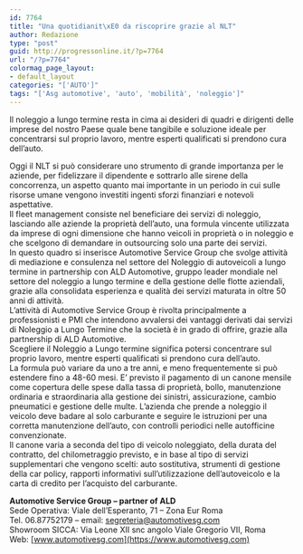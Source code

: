 ```yaml
---
id: 7764
title: "Una quotidianit\xE0 da riscoprire grazie al NLT"
author: Redazione
type: "post"
guid: http://progressonline.it/?p=7764
url: "/?p=7764"
colormag_page_layout:
- default_layout
categories: "['AUTO']"
tags: "['Asg automotive', 'auto', 'mobilità', 'noleggio']"
---
```


Il noleggio a lungo termine resta in cima ai desideri di quadri e dirigenti delle imprese del nostro Paese quale bene tangibile e soluzione ideale per concentrarsi sul proprio lavoro, mentre esperti qualificati si prendono cura dell’auto.

Oggi il NLT si può considerare uno strumento di grande importanza per le aziende, per fidelizzare il dipendente e sottrarlo alle sirene della concorrenza, un aspetto quanto mai importante in un periodo in cui sulle risorse umane vengono investiti ingenti sforzi finanziari e notevoli aspettative.  
Il fleet management consiste nel beneficiare dei servizi di noleggio, lasciando alle aziende la proprietà dell’auto, una formula vincente utilizzata da imprese di ogni dimensione che hanno veicoli in proprietà o in noleggio e che scelgono di demandare in outsourcing solo una parte dei servizi.  
In questo quadro si inserisce Automotive Service Group che svolge attività di mediazione e consulenza nel settore del Noleggio di autoveicoli a lungo termine in partnership con ALD Automotive, gruppo leader mondiale nel settore del noleggio a lungo termine e della gestione delle flotte aziendali, grazie alla consolidata esperienza e qualità dei servizi maturata in oltre 50 anni di attività.  
L’attività di Automotive Service Group è rivolta principalmente a professionisti e PMI che intendono avvalersi dei vantaggi derivati dai servizi di Noleggio a Lungo Termine che la società è in grado di offrire, grazie alla partnership di ALD Automotive.  
Scegliere il Noleggio a Lungo termine significa potersi concentrare sul proprio lavoro, mentre esperti qualificati si prendono cura dell’auto.  
La formula può variare da uno a tre anni, e meno frequentemente si può estendere fino a 48-60 mesi. E’ previsto il pagamento di un canone mensile come copertura delle spese dalla tassa di proprietà, bollo, manutenzione ordinaria e straordinaria alla gestione dei sinistri, assicurazione, cambio pneumatici e gestione delle multe. L’azienda che prende a noleggio il veicolo deve badare al solo carburante e seguire le istruzioni per una corretta manutenzione dell’auto, con controlli periodici nelle autofficine convenzionate.  
Il canone varia a seconda del tipo di veicolo noleggiato, della durata del contratto, del chilometraggio previsto, e in base al tipo di servizi supplementari che vengono scelti: auto sostitutiva, strumenti di gestione della car policy, rapporti informativi sull’utilizzazione dell’autoveicolo e la carta di credito per l’acquisto del carburante.

**Automotive Service Group – partner of ALD**  
Sede Operativa: Viale dell’Esperanto, 71 – Zona Eur Roma  
Tel. 06.87752179 – email: segreteria@automotivesg.com  
Showroom SICCA: Via Leone XII snc angolo Viale Gregorio VII, Roma  
Web: [www.automotivesg.com](https://www.automotivesg.com)